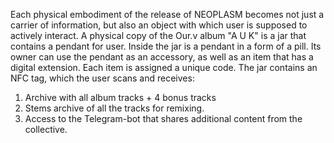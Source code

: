 Each physical embodiment of the release of NEOPLASM becomes not just a carrier of information, but also an object with which user is supposed to actively interact. A physical copy of the Our.v album "A U K" is a jar that contains a pendant for user. Inside the jar is a pendant in a form of a pill. Its owner can use the pendant as an accessory, as well as an item that has a digital extension. Each item is assigned a unique code. The jar contains an NFC tag, which the user scans and receives:

1. Archive with all album tracks + 4 bonus tracks
2. Stems archive of all the tracks for remixing.
3. Access to the Telegram-bot that shares additional content from the collective.

